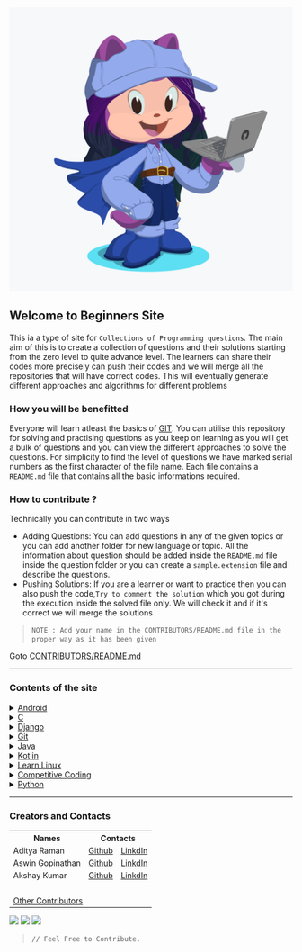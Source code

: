 ![](/octocat.png)

## Welcome to Beginners Site

This ia a type of site for `Collections of Programming questions`. The main aim of this is to create a collection of questions and their solutions starting from the zero level to quite advance level. The learners can share their codes more precisely can push their codes and we will merge all the repositories that will have correct codes. This will eventually generate different approaches and algorithms for different problems

### How you will be benefitted

Everyone will learn atleast the basics of [GIT](https://git-scm.com). You can utilise this repository for solving and practising questions as you keep on learning as you will get a bulk of questions and you can view the different approaches to solve the questions. For simplicity to find the level of questions we have marked serial numbers as the first character of the file name. Each file contains a `README.md` file that contains all the basic informations required.

### How to contribute ?

Technically you can contribute in two ways
- Adding Questions: You can add questions in any of the given topics or you can add another folder for new language or topic. All the information about question should be added inside the `README.md` file inside the question folder or you can create a `sample.extension` file and describe the questions.
- Pushing Solutions: If you are a learner or want to practice then you can also push the code,`Try to comment the solution` which you got during the execution inside the solved file only. We will check it and if it's correct we will merge the solutions
> ```
> NOTE : Add your name in the CONTRIBUTORS/README.md file in the proper way as it has been given
> ```
Goto [CONTRIBUTORS/README.md](https://github.com/ramanaditya/beginners/edit/master/CONTRIBUTORS/README.md) 
<hr>

### Contents of the site


<div>
  
  <details>
    <summary><a href="https://ramanaditya.github.io/beginners/Android">Android</a></summary>
    <ul>
      <li>1. Android Examples</li>
    </ul>
  </details>
  
  <details>
    <summary><a href="https://ramanaditya.github.io/beginners/C">C</a></summary>
    <ul>
      <li>sample.c</li>
      <li>1_hello_world</li>
    </ul>
  </details>
  
  <details>
    <summary><a href="https://ramanaditya.github.io/beginners/Django">Django</a></summary>
    <ul>
      
    </ul>
  </details>

  <details>
    <summary><a href="https://ramanaditya.github.io/beginners/Git">Git</a></summary>
  </details>
  
  <details>
    <summary><a href="https://ramanaditya.github.io/beginners/Java">Java</a></summary>
    <ul>
      <li>1. Hello World</li>
      <li>2. Variables</li>
    </ul>
  </details>
  
  <details>
    <summary><a href="https://ramanaditya.github.io/beginners/Kotlin">Kotlin</a></summary>
    <ul>
      <li>Sample programs</li>
    </ul>
  </details>
  
  <details>
    <summary><a href="https://ramanaditya.github.io/beginners/LearnLinux">Learn Linux</a></summary>
  </details>
  
  <details>
    <summary><a href="https://ramanaditya.github.io/beginners/competitive_coding">Competitive Coding</a></summary>
    <ul>
      <li>fibonacci</li>
      <li>prime numbers</li>
    </ul>
  </details>
  
  <details>
    <summary><a href="https://ramanaditya.github.io/beginners/python">Python</a></summary>
    <ul>
      <li>sample.py</li>
      <li>1_hello_world</li>
      <li>2_variable</li>
    </ul>
  </details>
  
</div>

<hr>

### Creators and Contacts
<table class="tg">
  <tr>
    <th class="tg-baqh" colspan="1">Names</th>
    <th class="tg-baqh" colspan="2">Contacts</th>
  </tr>
  
  <tr>
    <td class="tg-baqh">Aditya Raman</td>
    <td class="tg-baqh"><a href="https://github.com/ramanaditya">Github</a></td>
    <td class="tg-baqh"><a href="https://www.linkedin.com/in/ramanaditya/">LinkdIn</a></td>
  </tr>
  <tr>
    <td class="tg-baqh">Aswin Gopinathan</td>
    <td class="tg-baqh"><a href="https://github.com/infiniteoverflow">Github</a></td>
    <td class="tg-baqh"><a href="https://www.linkedin.com/in/aswin-gopinathan-69556716a/">LinkdIn</a></td>
  </tr>
  <tr>
    <td class="tg-baqh">Akshay Kumar</td>
    <td class="tg-baqh"><a href="https://github.com/AkshayKumar007">Github</a></td>
    <td class="tg-baqh"><a href="https://www.linkedin.com/in/akshay-kumar-b8025a130/">LinkdIn</a></td>
  </tr>
  <tr>
    <center><td colspan="3" class="tg-baqh">&nbsp;</td></center>
  </tr>
  <tr>
  <td colspan="3" class="tg-baqh"><a href="https://ramanaditya.github.io/beginners/CONTRIBUTORS/">Other Contributors</a></td>
  </tr>
</table>

![](https://avatars2.githubusercontent.com/u/32497523?s=200&v=4)
![](https://avatars0.githubusercontent.com/u/40236624?s=200&v=4)
![](https://avatars0.githubusercontent.com/u/35987800?s=200&v=4)


> ```
> // Feel Free to Contribute.
> ```
